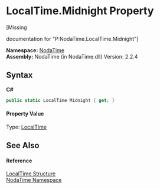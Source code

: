 # LocalTime.Midnight Property 
 

\[Missing <summary> documentation for "P:NodaTime.LocalTime.Midnight"\]

**Namespace:**&nbsp;<a href="N_NodaTime">NodaTime</a><br />**Assembly:**&nbsp;NodaTime (in NodaTime.dll) Version: 2.2.4

## Syntax

**C#**<br />
``` C#
public static LocalTime Midnight { get; }
```


#### Property Value
Type: <a href="T_NodaTime_LocalTime">LocalTime</a>

## See Also


#### Reference
<a href="T_NodaTime_LocalTime">LocalTime Structure</a><br /><a href="N_NodaTime">NodaTime Namespace</a><br />